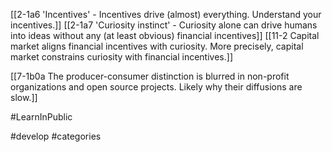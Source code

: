 [[2-1a6 'Incentives' - Incentives drive (almost) everything. Understand your incentives.]]
[[2-1a7 'Curiosity instinct' - Curiosity alone can drive humans into ideas without any (at least obvious) financial incentives]]
[[11-2 Capital market aligns financial incentives with curiosity. More precisely, capital market constrains curiosity with financial incentives.]]

[[7-1b0a The producer-consumer distinction is blurred in non-profit organizations and open source projects. Likely why their diffusions are slow.]]

#LearnInPublic 

#develop 
#categories 